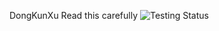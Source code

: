 DongKunXu
Read this carefully
![Testing Status](https://github.com/DongkunXu/TravisTry/actions/workflows/make-test.yml/badge.svg)